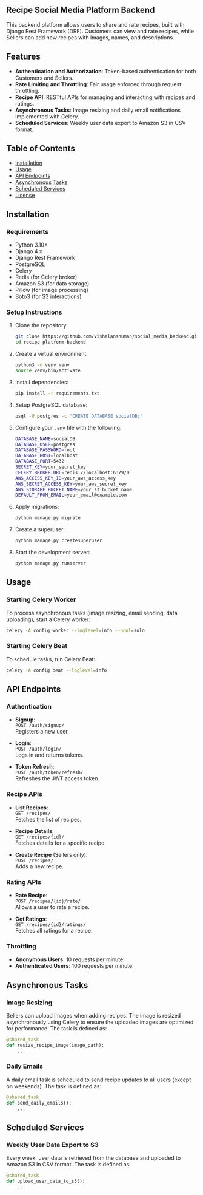 
## Recipe Social Media Platform Backend

This backend platform allows users to share and rate recipes, built with Django Rest Framework (DRF). Customers can view and rate recipes, while Sellers can add new recipes with images, names, and descriptions.

## Features

- **Authentication and Authorization**: Token-based authentication for both Customers and Sellers.
- **Rate Limiting and Throttling**: Fair usage enforced through request throttling.
- **Recipe API**: RESTful APIs for managing and interacting with recipes and ratings.
- **Asynchronous Tasks**: Image resizing and daily email notifications implemented with Celery.
- **Scheduled Services**: Weekly user data export to Amazon S3 in CSV format.

## Table of Contents

- [Installation](#installation)
- [Usage](#usage)
- [API Endpoints](#api-endpoints)
- [Asynchronous Tasks](#asynchronous-tasks)
- [Scheduled Services](#scheduled-services)
- [License](#license)

## Installation

### Requirements

- Python 3.10+
- Django 4.x
- Django Rest Framework
- PostgreSQL
- Celery
- Redis (for Celery broker)
- Amazon S3 (for data storage)
- Pillow (for image processing)
- Boto3 (for S3 interactions)

### Setup Instructions

1. Clone the repository:

   ```bash
   git clone https://github.com/Vishalanshuman/social_media_backend.git
   cd recipe-platform-backend
   ```

2. Create a virtual environment:

   ```bash
   python3 -m venv venv
   source venv/bin/activate
   ```

3. Install dependencies:

   ```bash
   pip install -r requirements.txt
   ```

4. Setup PostgreSQL database:

   ```bash
   psql -U postgres -c "CREATE DATABASE socialDB;"
   ```

5. Configure your `.env` file with the following:

   ```bash
   DATABASE_NAME=socialDB
   DATABASE_USER=postgres
   DATABASE_PASSWORD=root
   DATABASE_HOST=localhost
   DATABASE_PORT=5432
   SECRET_KEY=your_secret_key
   CELERY_BROKER_URL=redis://localhost:6379/0
   AWS_ACCESS_KEY_ID=your_aws_access_key
   AWS_SECRET_ACCESS_KEY=your_aws_secret_key
   AWS_STORAGE_BUCKET_NAME=your_s3_bucket_name
   DEFAULT_FROM_EMAIL=your_email@example.com
   ```

6. Apply migrations:

   ```bash
   python manage.py migrate
   ```

7. Create a superuser:

   ```bash
   python manage.py createsuperuser
   ```

8. Start the development server:

   ```bash
   python manage.py runserver
   ```

## Usage

### Starting Celery Worker

To process asynchronous tasks (image resizing, email sending, data uploading), start a Celery worker:

```bash
celery -A config worker --loglevel=info --pool=solo
```

### Starting Celery Beat

To schedule tasks, run Celery Beat:

```bash
celery -A config beat --loglevel=info
```

## API Endpoints

### Authentication

- **Signup**:  
  `POST /auth/signup/`  
  Registers a new user.

- **Login**:  
  `POST /auth/login/`  
  Logs in and returns tokens.

- **Token Refresh**:  
  `POST /auth/token/refresh/`  
  Refreshes the JWT access token.

### Recipe APIs

- **List Recipes**:  
  `GET /recipes/`  
  Fetches the list of recipes.

- **Recipe Details**:  
  `GET /recipes/{id}/`  
  Fetches details for a specific recipe.

- **Create Recipe** (Sellers only):  
  `POST /recipes/`  
  Adds a new recipe.

### Rating APIs

- **Rate Recipe**:  
  `POST /recipes/{id}/rate/`  
  Allows a user to rate a recipe.

- **Get Ratings**:  
  `GET /recipes/{id}/ratings/`  
  Fetches all ratings for a recipe.

### Throttling

- **Anonymous Users**: 10 requests per minute.
- **Authenticated Users**: 100 requests per minute.

## Asynchronous Tasks

### Image Resizing

Sellers can upload images when adding recipes. The image is resized asynchronously using Celery to ensure the uploaded images are optimized for performance. The task is defined as:

```python
@shared_task
def resize_recipe_image(image_path):
    ...
```

### Daily Emails

A daily email task is scheduled to send recipe updates to all users (except on weekends). The task is defined as:

```python
@shared_task
def send_daily_emails():
    ...
```

## Scheduled Services

### Weekly User Data Export to S3

Every week, user data is retrieved from the database and uploaded to Amazon S3 in CSV format. The task is defined as:

```python
@shared_task
def upload_user_data_to_s3():
    ...
```

